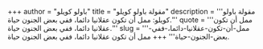+++
author = "باولو كويلو"
title = "مقولة باولو كويلو"
description = '''مقولة باولو كويلو: ممل أن تكون عقلانيا دائما، ففي بعض الجنون حياة.'''
quote = '''ممل أن تكون عقلانيا دائما، ففي بعض الجنون حياة.'''
slug = '''ممل-أن-تكون-عقلانيا-دائما،-ففي-بعض-الجنون-حياة'''
+++
ممل أن تكون عقلانيا دائما، ففي بعض الجنون حياة.
